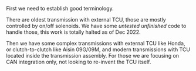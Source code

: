 First we need to establish good terminology.

There are oldest transmission with external TCU, those are mostly controlled by on/off solenoids. We have some _untested_ _unfinished_ code to handle those, this work is totally halted as of Dec 2022.

Then we have some complex transmissions with external TCU like Honda, or clutch-to-clutch like Aisin 09G/09M, and modern transmissions with TCU located inside the transmission assembly. For those we are focusing on CAN integration only, not looking to re-invent the TCU itself.